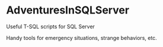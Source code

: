 # AdventuresInSQLServer
Useful T-SQL scripts for SQL Server 

Handy tools for emergency situations, strange behaviors, etc.
